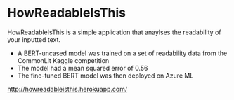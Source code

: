 # HowReadableIsThis

HowReadableIsThis is a simple application that anaylses the readability of your inputted text.
- A BERT-uncased model was trained on a set of readability data from the CommonLit Kaggle competition
- The model had a mean squared error of 0.56 
- The fine-tuned BERT model was then deployed on Azure ML 

http://howreadableisthis.herokuapp.com/
